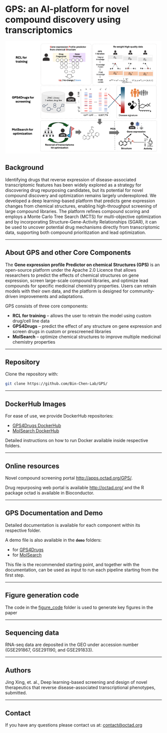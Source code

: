 # GPS: an AI-platform for novel compound discovery using transcriptomics

![alt text](technical/GPS_GitHub.png)

## Background

Identifying drugs that reverse expression of disease-associated transcriptomic features has been widely explored as a strategy for discovering drug repurposing candidates, but its potential for novel compound discovery and optimization remains largely underexplored. We developed a deep learning-based platform that predicts gene expression changes from chemical structures, enabling high-throughput screening of large compound libraries. The platform refines compound scoring and employs a Monte Carlo Tree Search (MCTS) for multi-objective optimization and by incorporating Structure-Gene-Activity Relationships (SGAR), it can be used to uncover potential drug mechanisms directly from transcriptomic data, supporting both compound prioritization and lead optimization.

---

## About GPS and other Core Components

The **Gene expression profile Predictor on chemical Structures (GPS)** is an open-source platform under the Apache 2.0 Licence that allows researchers to predict the effects of chemical structures on gene expression, screen large-scale compound libraries, and optimize lead compounds for specific medicinal chemistry properties. Users can retrain models with their own data, and the platform is designed for community-driven improvements and adaptations.  

GPS consists of three core components:

- **RCL for training** – allows the user to retrain the model using custom drug/cell line data  
- **GPS4Drugs** – predict the effect of any structure on gene expression and screen drugs in custom or prescreened libraries  
- **MolSearch** – optimize chemical structures to improve multiple medicinal chemistry properties

---

## Repository

Clone the repository with:

```bash
git clone https://github.com/Bin-Chen-Lab/GPS/
```
---

## DockerHub Images

For ease of use, we provide DockerHub repositories:  

- [GPS4Drugs DockerHub](https://hub.docker.com/repository/docker/leshchi4/gpsimage/general)  
- [MolSearch DockerHub](https://hub.docker.com/repository/docker/leshchi4/molsearch)  

Detailed instructions on how to run Docker available inside respective folders.

---

## Online resources

Novel compound screening portal http://apps.octad.org/GPS/.

Drug repurposing web portal is available http://octad.org/ and the R package octad is available in Bioconductor. 

---

## GPS Documentation and Demo

Detailed documentation is available for each component within its respective folder.

A demo file is also available in the **`demo`** folders:

- for [GPS4Drugs](https://github.com/Bin-Chen-Lab/GPS/tree/main/GPS4Drugs/demo)
- for [MolSearch](https://github.com/Bin-Chen-Lab/GPS/tree/main/MolSearch/demo)

This file is the recommended starting point, and together with the documentation, can be used as input to run each pipeline starting from the first step.

---

## Figure generation code

The code in the [figure_code](https://github.com/Bin-Chen-Lab/GPS/tree/main/figure_code) folder is used to generate key figures in the paper

---

## Sequencing data

RNA-seq data are deposited in the GEO under accession number (GSE291867, GSE291190, and GSE291833). 

---

## Authors

Jing Xing, et. al., Deep learning-based screening and design of novel therapeutics that reverse disease-associated transcriptional phenotypes, submitted.

---

## Contact

If you have any questions please contact us at: contact@octad.org
